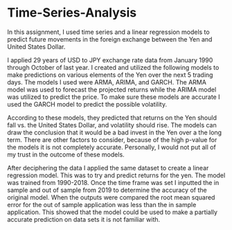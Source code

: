 # Time-Series-Analysis

  In this assignment, I used time series and a linear regression models to predict future movements in the foreign exchange between the Yen and United States Dollar.

  I applied 29 years of USD to JPY exchange rate data from January 1990 through October of last year. I created and utilized the following models to make predictions on various elements of the Yen over the next 5 trading days. The models I used were ARMA, ARIMA, and GARCH. The ARMA model was used to forecast the projected returns while the ARIMA model was utilized to predict the price. To make sure these models are accurate I used the GARCH model to predict the possible volatility.

  According to these models, they predicted that returns on the Yen should fall vs. the United States Dollar, and volatility should rise. The models can draw the conclusion that it would be a bad invest in the Yen over a the long term. There are other factors to consider, because of the high p-value for the models it is not completely accurate. Personally, I would not put all of my trust in the outcome of these models.

  After deciphering the data I applied the same dataset to create a linear regression model. This was to try and predict returns for the yen. The model was trained from 1990-2018. Once the time frame was set I inputted the in sample and out of sample from 2019 to determine the accuracy of the original model. When the outputs were compared the root mean squared error for the out of sample application was less than the in sample application. This showed that the model could be used to make a partially accurate prediction on data sets it is not familiar with.
